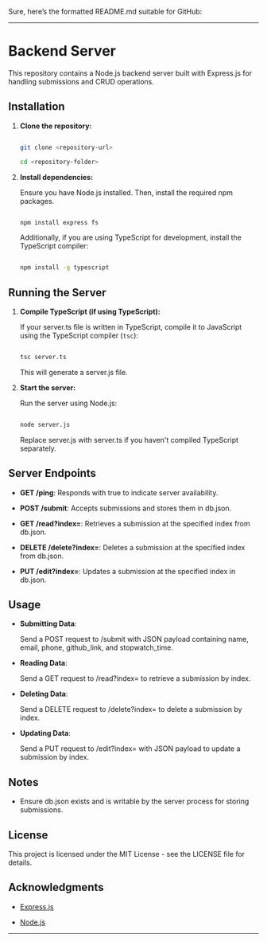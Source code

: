 Sure, here’s the formatted README.md suitable for GitHub:

---

# Backend Server

This repository contains a Node.js backend server built with Express.js for handling submissions and CRUD operations.

## Installation

1. **Clone the repository:**

   ```bash

   git clone <repository-url>

   cd <repository-folder>

   ```

2. **Install dependencies:**

   Ensure you have Node.js installed. Then, install the required npm packages.

   ```bash

   npm install express fs

   ```

   Additionally, if you are using TypeScript for development, install the TypeScript compiler:

   ```bash

   npm install -g typescript

   ```

## Running the Server

1. **Compile TypeScript (if using TypeScript):**

   If your server.ts file is written in TypeScript, compile it to JavaScript using the TypeScript compiler (`tsc`):

   ```bash

   tsc server.ts

   ```

   This will generate a server.js file.

2. **Start the server:**

   Run the server using Node.js:

   ```bash

   node server.js

   ```

   Replace server.js with server.ts if you haven't compiled TypeScript separately.

## Server Endpoints

- **GET /ping**: Responds with true to indicate server availability.

  

- **POST /submit**: Accepts submissions and stores them in db.json.

- **GET /read?index=<index>**: Retrieves a submission at the specified index from db.json.

- **DELETE /delete?index=<index>**: Deletes a submission at the specified index from db.json.

- **PUT /edit?index=<index>**: Updates a submission at the specified index in db.json.

## Usage

- **Submitting Data**:

  

  Send a POST request to /submit with JSON payload containing name, email, phone, github_link, and stopwatch_time.

- **Reading Data**:

  Send a GET request to /read?index=<index> to retrieve a submission by index.

- **Deleting Data**:

  Send a DELETE request to /delete?index=<index> to delete a submission by index.

- **Updating Data**:

  Send a PUT request to /edit?index=<index> with JSON payload to update a submission by index.

## Notes

- Ensure db.json exists and is writable by the server process for storing submissions.

## License

This project is licensed under the MIT License - see the LICENSE file for details.

## Acknowledgments

- [Express.js](https://expressjs.com/)

- [Node.js](https://nodejs.org/)

---
